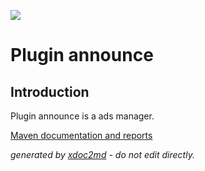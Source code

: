 ![](http://dev.lutece.paris.fr/jenkins/buildStatus/icon?job=collab-plugin-announce-deploy)
# Plugin announce

## Introduction
Plugin announce is a ads manager.

[Maven documentation and reports](http://dev.lutece.paris.fr/plugins/plugin-announce/)



 *generated by [xdoc2md](https://github.com/lutece-platform/tools-maven-xdoc2md-plugin) - do not edit directly.*